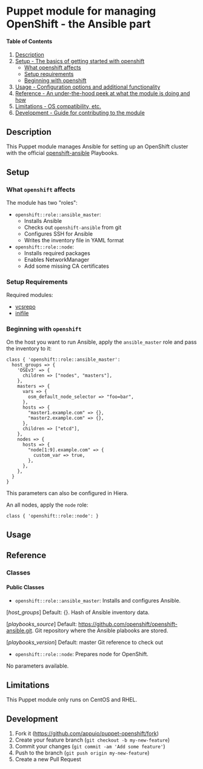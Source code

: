 # Puppet module for managing OpenShift - the Ansible part

#### Table of Contents

1. [Description](#description)
2. [Setup - The basics of getting started with openshift](#setup)
    * [What openshift affects](#what-openshift-affects)
    * [Setup requirements](#setup-requirements)
    * [Beginning with openshift](#beginning-with-openshift)
3. [Usage - Configuration options and additional functionality](#usage)
4. [Reference - An under-the-hood peek at what the module is doing and how](#reference)
5. [Limitations - OS compatibility, etc.](#limitations)
6. [Development - Guide for contributing to the module](#development)

## Description

This Puppet module manages Ansible for setting up an OpenShift cluster with the official
[openshift-ansible](https://github.com/openshift/openshift-ansible) Playbooks.

## Setup

### What `openshift` affects

The module has two "roles":

* `openshift::role::ansible_master`:
  * Installs Ansible
  * Checks out `openshift-ansible` from git
  * Configures SSH for Ansible
  * Writes the inventory file in YAML format
* `openshift::role::node`:
  * Installs required packages
  * Enables NetworkManager
  * Add some missing CA certificates

### Setup Requirements

Required modules:

* [vcsrepo](https://forge.puppet.com/puppetlabs/vcsrepo)
* [inifile](https://forge.puppet.com/puppetlabs/inifile)

### Beginning with `openshift`

On the host you want to run Ansible, apply the `ansible_master` role and pass the inventory to it:

```puppet
class { 'openshift::role::ansible_master':
  host_groups => {
    'OSEv3' => {
      children => ["nodes", "masters"],
    },
    masters => {
      vars => {
        osm_default_node_selector => "foo=bar",
      },
      hosts => {
        "master1.example.com" => {},
        "master2.example.com" => {},
      },
      children => ["etcd"],
    },
    nodes => {
      hosts => {
        "node[1:9].example.com" => {
          custom_var => true,
        },
      },
    },
  }
}
```

This parameters can also be configured in Hiera.

An all nodes, apply the `node` role:

```puppet
class { 'openshift::role::node': }
```

## Usage

## Reference

### Classes

#### Public Classes

* `openshift::role::ansible_master`: Installs and configures Ansible.

[*host_groups*]
  Default: {}. Hash of Ansible inventory data.

[*playbooks_source*]
  Default: https://github.com/openshift/openshift-ansible.git.
  Git repository where the Ansible plabooks are stored.

[*playbooks_version*]
  Default: master
  Git reference to check out

* `openshift::role::node`: Prepares node for OpenShift.

No parameters available.

## Limitations

This Puppet module only runs on CentOS and RHEL.

## Development

1. Fork it (https://github.com/appuio/puppet-openshift/fork)
2. Create your feature branch (`git checkout -b my-new-feature`)
3. Commit your changes (`git commit -am 'Add some feature'`)
4. Push to the branch (`git push origin my-new-feature`)
5. Create a new Pull Request
